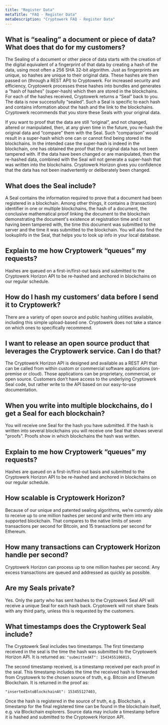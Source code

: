```yaml
---
title: "Register Data"
metaTitle: "FAQ - Register Data"
metaDescription: "Cryptowerk FAQ - Register Data"
---
```

## What is “sealing” a document or piece of data?  What does that do for my customers?
The Sealing of a document or other piece of data starts with the creation of the digital equivalent of a fingerprint of that data by creating a hash of the data, using most often a 256 SHA 32-bit algorithm. Just as fingerprints are unique, so hashes are unique to their original data. These hashes are then passed on (through a REST API) to Cryptowerk. For increased security and efficiency, Cryptowerk processes these hashes into bundles and generates a “hash of hashes” (super-hash) which then are stored in the blockchains. For each of the hashes received, Cryptowerk returns a “Seal” back to you. The data is now successfully “sealed”. Such a Seal is specific to each hash and contains information about the hash and the link to the blockchains. Cryptowerk recommends that you store these Seals with your original data.

If you want to proof that the data are still “original”, and not changed, altered or manipulated, then, at any given time in the future, you re-hash the original data and “compare” them with the Seal. Such “comparison” would result in a super-hash which one can or cannot find being stored in the blockchains. In the intended case the super-hash is indeed in the blockchain, one has obtained the proof that the original data has not been tampered with. If the data have been changed or are manipulated, then the re-hashed data, combined with the Seal will not generate a super-hash that was written into the blockchains. Cryptowerk Horizon gives you confidence that the data has not been inadvertently or deliberately been changed.

## What does the Seal include?
A Seal contains the information required to prove that a document had been registered in a blockchain. Among other things, it contains a (transaction) identifier in one or multiple blockchains, the hash of a document, the conclusive mathematical proof linking the document to the blockchain demonstrating the document's existence at registration time and it not having been tampered with, the time this document was submitted to the server and the time it was submitted to the blockchain. You will also find the lookupInfo in the Seal, that helps you to look up info in your local database.

## Explain to me how Cryptowerk “queues” my requests?
Hashes are queued on a first-in/first-out basis and submitted to the Cryptowerk Horizon API to be re-hashed and anchored in blockchains on our regular schedule.


## How do I hash my customers’ data before I send it to Cryptowerk?
There are a variety of open source and public hashing utilities available, including this simple upload-based one. Cryptowerk does not take a stance on which ones to specifically recommend.

## I want to release an open source product that leverages the Cryptowerk service. Can I do that?
The Cryptowerk Horizon API is designed and available as a REST API that can be called from within custom or commercial software applications (on-premise or cloud). Those applications can be proprietary, commercial, or open source. Customers don’t have access to the underlying Cryptowerk Seal code, but rather write to the API based on our easy-to-use documentation.

## When you write into multiple blockchains, do I get a Seal for each blockchain?
You will receive one Seal for the hash you have submitted. If the hash is written into several blockchains you will receive one Seal that shows several "proofs". Proofs show in which blockchains the hash was written.

## Explain to me how Cryptowerk “queues” my requests?
Hashes are queued on a first-in/first-out basis and submitted to the Cryptowerk Horizon API to be re-hashed and anchored in blockchains on our regular schedule.

## How scalable is Cryptowerk Horizon?
Because of our unique and patented sealing algorithms, we’re currently able to receive up to one million hashes per second and write them into any supported blockchain. That compares to the native limits of seven transactions per second for Bitcoin, and 15 transactions per second for Ethereum.

## How many transactions can Cryptowerk Horizon handle per second?
Cryptowerk Horizon can process up to one million hashes per second. Any excess transactions are queued and addressed as quickly as possible.

## Are my Seals private?
Yes. Only the party who has sent hashes to the Cryptowerk Seal API will receive a unique Seal for each hash back. Cryptowerk will not share Seals with any third party, unless this is requested by the customers.

## What timestamps does the Cryptowerk Seal include?
The Cryptowerk Seal includes two timestamps. The first timestamp received in the seal is the time the hash was submitted to the Cryptowerk Horizon API. It is returned as:
```"submittedAT": 1543455106015,```

The second timestamp received, is a timestamp received per each proof in the seal. This timestamp includes the time the received hash is forwarded from Cryptowerk to the chosen source of truth, e.g. Bitcoin and Etherum Blockchain. It is returned in the proof as:

```"insertedIntoBlockchainAt": 153455127403,```

Once the hash is registered in the source of truth, e.g. Blockchain, a timestamp for the final registered time can be found in the blockchain itself, e.g. via Blockchain explorers.
Source data may include a timestamp before it is hashed and submitted to the Cryptowerk Horizon API.


